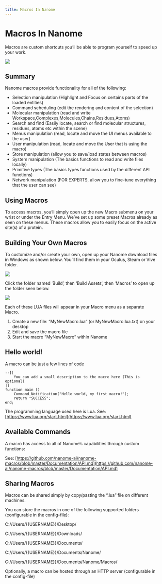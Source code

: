 ```yaml
---
title: Macros In Nanome
---
```


# Macros In Nanome
Macros are custom shortcuts you’ll be able to program yourself to speed up your work.

![](/assets/macros-page/macros.gif)

## Summary

Nanome macros provide functionality for all of the following:
  - Selection manipulation (Highlight and Focus on certains parts of the loaded entities)
  - Command scheduling (edit the rendering and content of the selection)
  - Molecular manipulation (read and write Workspace,Complexes,Molecules,Chains,Residues,Atoms)
  - Search and find (Easily locate, search or find molecular structures, residues, atoms etc within the scene)
  - Menus manipulation (read, locate and move the UI menus available to the user)
  - User manipulation (read, locate and move the User that is using the macro)
  - Store manipulation (allow you to save/load states between macros)
  - System manipulation (The basics functions to read and write files locally)
  - Primitive types (The basics types functions used by the different API functions)
  - Network manipulation (FOR EXPERTS, allow you to fine-tune everything that the user can see)


## Using Macros

To access macros, you’ll simply open up the new Macro submenu on your wrist or under the Entry Menu. We’ve set up some preset Macros already as seen on these menus. These macros allow you to easily focus on the active site(s) of a protein.

## Building Your Own Macros

To customize and/or create your own, open up your Nanome download files in Windows as shown below. You’ll find them in your Oculus, Steam or Vive folder.

![](/assets/macros-page/macros1.png)

Click the folder named ‘Build’, then ‘Build Assets’, then ‘Macros’ to open up the folder seen below.

![](/assets/macros-page/macros2.png)

Each of these LUA files will appear in your Macro menu as a separate Macro.

1. Create a new file: “MyNewMacro.lua” (or MyNewMacro.lua.txt) on your desktop
2. Edit and save the macro file
3. Start the macro “MyNewMacro” within Nanome

## Hello world!
A macro can be just a few lines of code

```
--[[
    You can add a small description to the macro here (This is optional)
]]
function main ()
    Command_Notification("Hello world, my first macro!");
    return "SUCCESS";
end;
```

The programming language used here is Lua.
See: [https://www.lua.org/start.html](https://www.lua.org/start.html)

## Available Commands
A macro has access to all of Nanome’s capabilities through custom functions:

See: [https://github.com/nanome-ai/nanome-macros/blob/master/Documentation/API.md](https://github.com/nanome-ai/nanome-macros/blob/master/Documentation/API.md)

## Sharing Macros
Macros can be shared simply by copy/pasting the “.lua” file on different machines.

You can store the macros in one of the following supported folders (configurable in the config-file):

C://Users/{{USERNAME}}/Desktop/

C://Users/{{USERNAME}}/Downloads/

C://Users/{{USERNAME}}/Documents/

C://Users/{{USERNAME}}/Documents/Nanome/

C://Users/{{USERNAME}}/Documents/Nanome/Macros/

Optionally, a macro can be hosted through an HTTP server (configurable in the config-file)
